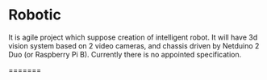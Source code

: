 Robotic
=======
It is agile project which suppose creation of intelligent robot. It will have 3d vision system based on 2 video cameras, and chassis driven by Netduino 2 Duo (or Raspberry Pi B).
Currently there is no appointed specification.

=======
